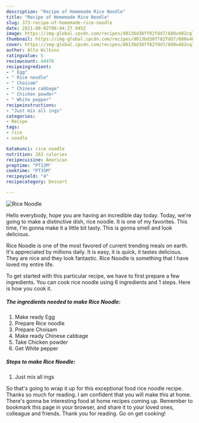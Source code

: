 ```yaml
---
description: "Recipe of Homemade Rice Noodle"
title: "Recipe of Homemade Rice Noodle"
slug: 373-recipe-of-homemade-rice-noodle
date: 2021-08-02T06:44:27.945Z
image: https://img-global.cpcdn.com/recipes/d013bd38ff82fdd7/680x482cq70/rice-noodle-recipe-main-photo.jpg
thumbnail: https://img-global.cpcdn.com/recipes/d013bd38ff82fdd7/680x482cq70/rice-noodle-recipe-main-photo.jpg
cover: https://img-global.cpcdn.com/recipes/d013bd38ff82fdd7/680x482cq70/rice-noodle-recipe-main-photo.jpg
author: Alta Wilkins
ratingvalue: 5
reviewcount: 44476
recipeingredient:
- " Egg"
- " Rice noodle"
- " Choisam"
- " Chinese cabbage"
- " Chicken powder"
- " White pepper"
recipeinstructions:
- "Just mix all ings"
categories:
- Recipe
tags:
- rice
- noodle

katakunci: rice noodle 
nutrition: 263 calories
recipecuisine: American
preptime: "PT12M"
cooktime: "PT35M"
recipeyield: "4"
recipecategory: Dessert

---
```



![Rice Noodle](https://img-global.cpcdn.com/recipes/d013bd38ff82fdd7/680x482cq70/rice-noodle-recipe-main-photo.jpg)

Hello everybody, hope you are having an incredible day today. Today, we're going to make a distinctive dish, rice noodle. It is one of my favorites. This time, I'm gonna make it a little bit tasty. This is gonna smell and look delicious.



Rice Noodle is one of the most favored of current trending meals on earth. It's appreciated by millions daily. It is easy, it is quick, it tastes delicious. They are nice and they look fantastic. Rice Noodle is something that I have loved my entire life.


To get started with this particular recipe, we have to first prepare a few ingredients. You can cook rice noodle using 6 ingredients and 1 steps. Here is how you cook it.

<!--inarticleads1-->

##### The ingredients needed to make Rice Noodle:

1. Make ready  Egg
1. Prepare  Rice noodle
1. Prepare  Choisam
1. Make ready  Chinese cabbage
1. Take  Chicken powder
1. Get  White pepper




<!--inarticleads2-->

##### Steps to make Rice Noodle:

1. Just mix all ings




So that's going to wrap it up for this exceptional food rice noodle recipe. Thanks so much for reading. I am confident that you will make this at home. There's gonna be interesting food at home recipes coming up. Remember to bookmark this page in your browser, and share it to your loved ones, colleague and friends. Thank you for reading. Go on get cooking!
